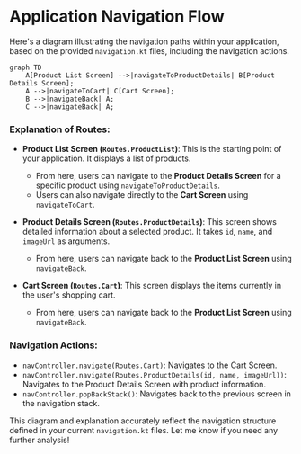 # Application Navigation Flow

Here's a diagram illustrating the navigation paths within your application, based on the provided `navigation.kt` files, including the navigation actions.

```mermaid
graph TD
    A[Product List Screen] -->|navigateToProductDetails| B[Product Details Screen];
    A -->|navigateToCart| C[Cart Screen];
    B -->|navigateBack| A;
    C -->|navigateBack| A;
```

### Explanation of Routes:

*   **Product List Screen (`Routes.ProductList`)**: This is the starting point of your application. It displays a list of products.
    *   From here, users can navigate to the **Product Details Screen** for a specific product using `navigateToProductDetails`.
    *   Users can also navigate directly to the **Cart Screen** using `navigateToCart`.

*   **Product Details Screen (`Routes.ProductDetails`)**: This screen shows detailed information about a selected product. It takes `id`, `name`, and `imageUrl` as arguments.
    *   From here, users can navigate back to the **Product List Screen** using `navigateBack`.

*   **Cart Screen (`Routes.Cart`)**: This screen displays the items currently in the user's shopping cart.
    *   From here, users can navigate back to the **Product List Screen** using `navigateBack`.

### Navigation Actions:

*   `navController.navigate(Routes.Cart)`: Navigates to the Cart Screen.
*   `navController.navigate(Routes.ProductDetails(id, name, imageUrl))`: Navigates to the Product Details Screen with product information.
*   `navController.popBackStack()`: Navigates back to the previous screen in the navigation stack.

This diagram and explanation accurately reflect the navigation structure defined in your current `navigation.kt` files. Let me know if you need any further analysis!
